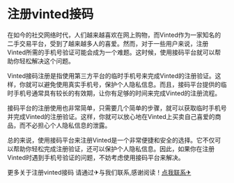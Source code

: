 # 注册vinted接码

在如今的社交网络时代，人们越来越喜欢在网上购物，而Vinted作为一家知名的二手交易平台，受到了越来越多人的喜爱。然而，对于一些用户来说，注册Vinted所需的手机号验证可能会成为一个难题。这时候，使用接码平台就可以帮助你轻松解决这个问题。

Vinted接码注册是指使用第三方平台的临时手机号来完成Vinted的注册验证。这样，你就可以避免使用真实手机号，保护个人隐私信息。而且，接码平台提供的临时手机号通常具有较长的有效期，让你有足够的时间来完成Vinted的注册流程。

接码平台的注册使用也非常简单，只需要几个简单的步骤，就可以获取临时手机号并完成Vinted的注册验证。这样，你就可以放心地在Vinted上买卖自己喜爱的商品，而不必担心个人隐私信息的泄露。

总的来说，使用接码平台来注册Vinted是一个非常便捷和安全的选择。它不仅可以帮助你轻松完成注册验证，还可以保护个人隐私信息。因此，如果你在注册Vinted时遇到手机号验证的问题，不妨考虑使用接码平台来解决。

更多关于注册vinted接码 请通过✈与我们联系,感谢阅读！[点我联系✈](https://www.G208.com)